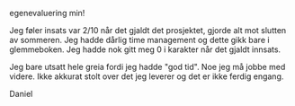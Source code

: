  egenevaluering min!

 Jeg føler insats var 2/10 når det gjaldt det prosjektet, gjorde alt mot slutten av sommeren. Jeg hadde dårlig time management og dette gikk bare i glemmeboken. Jeg hadde nok gitt meg 0 i karakter når det gjaldt innsats. 

 Jeg bare utsatt hele greia fordi jeg hadde "god tid". Noe jeg må jobbe med videre. Ikke akkurat stolt over det jeg leverer og det er ikke ferdig engang. 

 Daniel

 